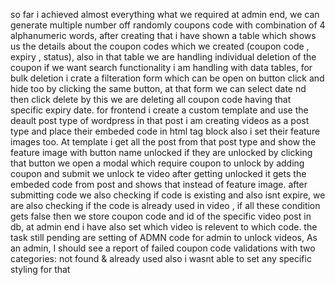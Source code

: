 so far i achieved almost everything what we required at admin end, we can generate multiple number off randomly coupons code with combination of 4 alphanumeric words, after creating that i have shown a table which shows us the details about the coupon codes which we created (coupon code , expiry , status), also in that table we are handling individual deletion of the coupon if we want search functionality i am handling with data tables, for bulk deletion i crate a filteration form which can be open on button click and hide too by clicking the same button, at that form we can select date nd then click delete by this we are deleting all coupon code having that specific expiry date. for frontend i create a custom template and use the deault post type of wordpress in that post i am creating videos as a post type and place their embeded code in html tag block also i set their feature images too. At template i get all the post from that post type and show the feature image with button name unlocked if they are unlocked by clicking that button we open a modal which require coupon to unlock by adding coupon and submit we unlock te video after getting unlocked it gets the embeded code from post and shows that instead of feature image. after submitting code we also checking if code is existing and also isnt expire, we are also checking if the code is already used in video , if all these condition gets false then we store coupon code and id of the specific video post in db, at admin end i have also set which video is relevent to which code. the task still pending are setting of ADMN code for admin to unlock videos, As an admin, I should see a report of failed coupon code validations with two categories: not found & already used also i wasnt able to set any specific styling for that

